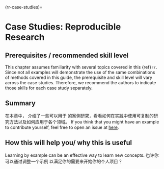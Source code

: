 (rr-case-studies)=
# Case Studies: Reproducible Research

## Prerequisites / recommended skill level

This chapter assumes familiarity with several topics covered in this {ref}`rr`. Since not all examples will demonstrate the use of the same combinations of methods covered in this guide, the prerequisite and skill level will vary across the case studies. Therefore, we recommend the authors to indicate those skills for each case study separately.

## Summary

在本章中， 介绍了一些可以用于 的案例研究，看看如何在实践中使用可复制的研究方法以及如何应用于各个领域。 If you think that you might have an example to contribute yourself, feel free to open an issue at [here](https://github.com/alan-turing-institute/the-turing-way/issues).

## How this will help you/ why this is useful

Learning by example can be an effective way to learn new concepts. 也许你可以通过调整一个示例 以满足你的需要来开始你的个人项目？
